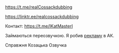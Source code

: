 https://t.me/realCossackdubbing

https://linktr.ee/realcossackdubbing

Контакт: https://t.me/IKatMasterI

Займаються переозвучкою. Я робив [рекламу](https://t.me/AnimeKultura/6672) в АК.

Справжня Козацька Озвучка
